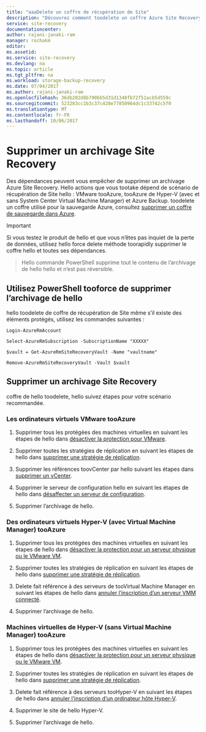 ```yaml
---
title: "aaaDelete un coffre de récupération de Site"
description: "Découvrez comment toodelete un coffre Azure Site Recovery, basé sur un scénario de récupération de Site hello."
service: site-recovery
documentationcenter: 
author: rajani-janaki-ram
manager: rochakm
editor: 
ms.assetid: 
ms.service: site-recovery
ms.devlang: na
ms.topic: article
ms.tgt_pltfrm: na
ms.workload: storage-backup-recovery
ms.date: 07/04/2017
ms.author: rajani-janaki-ram
ms.openlocfilehash: 36db202d8b790bb5d31d1348fb72f51acb5d559c
ms.sourcegitcommit: 523283cc1b3c37c428e77850964dc1c33742c5f0
ms.translationtype: MT
ms.contentlocale: fr-FR
ms.lasthandoff: 10/06/2017
---
```

# <a name="delete-a-site-recovery-vault"></a>Supprimer un archivage Site Recovery
Des dépendances peuvent vous empêcher de supprimer un archivage Azure Site Recovery. Hello actions que vous tootake dépend de scénario de récupération de Site hello : VMware tooAzure, tooAzure de Hyper-V (avec et sans System Center Virtual Machine Manager) et Azure Backup. toodelete un coffre utilisé pour la sauvegarde Azure, consultez [supprimer un coffre de sauvegarde dans Azure](../backup/backup-azure-delete-vault.md).

>[!Important]
>Si vous testez le produit de hello et que vous n’êtes pas inquiet de la perte de données, utilisez hello force delete méthode toorapidly supprimer le coffre hello et toutes ses dépendances.

> Hello commande PowerShell supprime tout le contenu de l’archivage de hello hello et n’est pas réversible.

## <a name="use-powershell-tooforce-delete-hello-vault"></a>Utilisez PowerShell tooforce de supprimer l’archivage de hello 

hello toodelete de coffre de récupération de Site même s’il existe des éléments protégés, utilisez les commandes suivantes :

    Login-AzureRmAccount

    Select-AzureRmSubscription -SubscriptionName "XXXXX"

    $vault = Get-AzureRmSiteRecoveryVault -Name "vaultname"

    Remove-AzureRmSiteRecoveryVault -Vault $vault


## <a name="delete-a-site-recovery-vault"></a>Supprimer un archivage Site Recovery 
coffre de hello toodelete, hello suivez étapes pour votre scénario recommandée.

### <a name="vmware-vms-tooazure"></a>Les ordinateurs virtuels VMware tooAzure

1. Supprimer tous les protégées des machines virtuelles en suivant les étapes de hello dans [désactiver la protection pour VMware](site-recovery-manage-registration-and-protection.md##disable-protection-for-a-vmware-vm-or-physical-server).

2. Supprimer toutes les stratégies de réplication en suivant les étapes de hello dans [supprimer une stratégie de réplication](site-recovery-setup-replication-settings-vmware.md##delete-a-replication-policy).

3. Supprimer les références toovCenter par hello suivant les étapes dans [supprimer un vCenter](site-recovery-vmware-to-azure-manage-vCenter.md##delete-a-vcenter-in-azure-site-recovery).

4. Supprimer le serveur de configuration hello en suivant les étapes de hello dans [désaffecter un serveur de configuration](site-recovery-vmware-to-azure-manage-configuration-server.md##decommissioning-a-configuration-server).

5. Supprimer l’archivage de hello.


### <a name="hyper-v-vms-with-virtual-machine-manager-tooazure"></a>Des ordinateurs virtuels Hyper-V (avec Virtual Machine Manager) tooAzure
1. Supprimer tous les protégées des machines virtuelles en suivant les étapes de hello dans [désactiver la protection pour un serveur physique ou le VMware VM](site-recovery-manage-registration-and-protection.md##disable-protection-for-a-vmware-vm-or-physical-server).

2. Supprimer toutes les stratégies de réplication en suivant les étapes de hello dans [supprimer une stratégie de réplication](site-recovery-setup-replication-settings-vmware.md##delete-a-replication-policy).

3.  Delete fait référence à des serveurs de tooVirtual Machine Manager en suivant les étapes de hello dans [annuler l’inscription d’un serveur VMM connecté](site-recovery-manage-registration-and-protection.md##unregister-a-connected-vmm-server).

4.  Supprimer l’archivage de hello.

### <a name="hyper-v-vms-without-virtual-machine-manager-tooazure"></a>Machines virtuelles de Hyper-V (sans Virtual Machine Manager) tooAzure
1. Supprimer tous les protégées des machines virtuelles en suivant les étapes de hello dans [désactiver la protection pour un serveur physique ou le VMware VM](site-recovery-manage-registration-and-protection.md##disable-protection-for-a-vmware-vm-or-physical-server).

2. Supprimer toutes les stratégies de réplication en suivant les étapes de hello dans [supprimer une stratégie de réplication](site-recovery-setup-replication-settings-vmware.md##delete-a-replication-policy).

3. Delete fait référence à des serveurs tooHyper-V en suivant les étapes de hello dans [annuler l’inscription d’un ordinateur hôte Hyper-V](/site-recovery-manage-registration-and-protection.md##unregister-a-hyper-v-host-in-a-hyper-v-site).

4. Supprimer le site de hello Hyper-V.

5. Supprimer l’archivage de hello.
